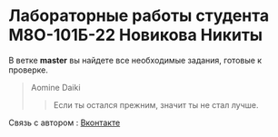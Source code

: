 # Лабораторные работы студента М8О-101Б-22 Новикова Никиты
В ветке __master__ вы найдете все необходимые задания, готовые к проверке.
 >Aomine Daiki
 >>Если ты остался прежним, значит ты не стал лучше.

Связь с автором : [Вконтакте](https://vk.com/nofexx)
